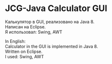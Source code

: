 # JCG-Java Calculator GUI
Калькулятор в GUI, реализовано на Java 8.  
Написан на Eclipse.  
Я использовал: Swing, AWT
  
In English:  
Calculator in the GUI is implemented in Java 8.  
Written on Eclipse.  
I used: Swing, AWT
